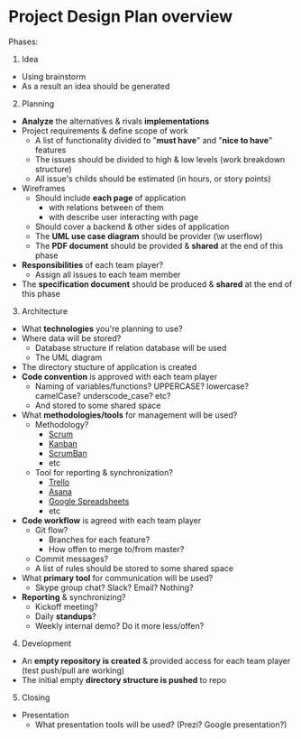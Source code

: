 # Project Design Plan overview

Phases:

1. Idea
  - Using brainstorm
  - As a result an idea should be generated

2. Planning
  - **Analyze** the alternatives & rivals **implementations**
  - Project requirements & define scope of work
    - A list of functionality divided to "**must have**" and "**nice to have**" features
    - The issues should be divided to high & low levels (work breakdown structure)
    - All issue's childs should be estimated (in hours, or story points)
  - Wireframes
    - Should include **each page** of application
      - with relations between of them
      - with describe user interacting with page
    - Should cover a backend & other sides of application
    - The **UML use case diagram** should be provider (\w userflow)
    - The **PDF document** should be provided & **shared** at the end of this phase
  - **Responsibilities** of each team player?
    - Assign all issues to each team member
  - The **specification document** should be produced & **shared** at the end of this phase

3. Architecture
  - What **technologies** you're planning to use?
  - Where data will be stored?
    - Database structure if relation database will be used
    - The UML diagram
  - The directory stucture of application is created
  - **Code convention** is approved with each team player
    - Naming of variables/functions? UPPERCASE? lowercase? camelCase? underscode_case? etc?
    - And stored to some shared space
  - What **methodologies/tools** for management will be used?
    - Methodology?
      - [Scrum](https://www.scrumalliance.org/why-scrum)
      - [Kanban](https://www.youtube.com/watch?v=ueVXZUaWhYw)
      - [ScrumBan](https://www.youtube.com/watch?v=uaNHFsFz7Yw)
      - etc
    - Tool for reporting & synchronization?
      - [Trello](https://trello.com/)
      - [Asana](https://asana.com/)
      - [Google Spreadsheets](http://docs.google.com/spreadsheets/)
      - etc
  - **Code workflow** is agreed with each team player
    - Git flow?
      - Branches for each feature?
      - How offen to merge to/from master?
    - Commit messages?
    - A list of rules should be stored to some shared space
  - What **primary tool** for communication will be used?
    - Skype group chat? Slack? Email? Nothing?
  - **Reporting** & synchronizing?
    - Kickoff meeting?
    - Daily **standups**?
    - Weekly internal demo? Do it more less/offen?

4. Development
  - An **empty repository is created** & provided access for each team player (test push/pull are working)
  - The initial empty **directory structure is pushed** to repo

5. Closing
  - Presentation
    - What presentation tools will be used? (Prezi? Google presentation?)
